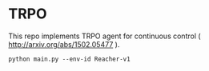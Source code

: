 # TRPO

This repo implements TRPO agent for continuous control ( http://arxiv.org/abs/1502.05477 ).

```python main.py --env-id Reacher-v1```
